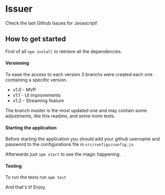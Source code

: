 # Issuer
Check the last Github Issues for Javascript!

## How to get started
First of all `npm install` to retrieve all the dependencies.

#### Versioning
To ease the access to each version 3 branchs were created each one containing a specific version.
 - v1.0 - MVP
 - v1.1 - UI Improvements
 - v1.2 - Streaming feature

The branch master is the most updated one and may contain some adjustments, like this readme, and some more tests.

#### Starting the application
Before starting the application you should add your github username and password to the configurations file in `src/configs/config.js`.

Afterwards just `npm start` to see the magic happening.

#### Testing
To run the tests run `npm test` 

And that's it! Enjoy.

